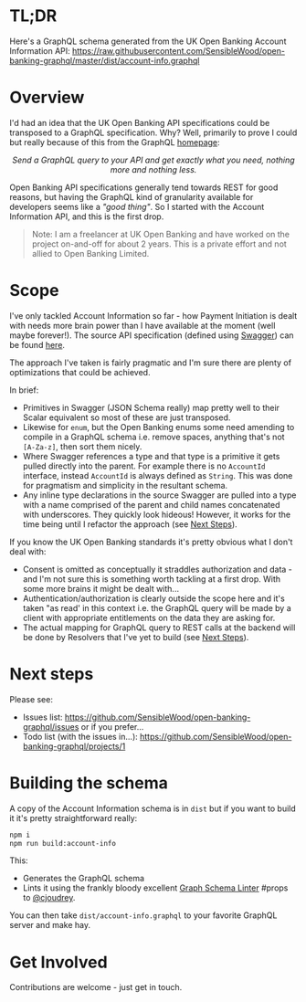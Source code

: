TL;DR
===

Here's a GraphQL schema generated from the UK Open Banking Account Information API: https://raw.githubusercontent.com/SensibleWood/open-banking-graphql/master/dist/account-info.graphql

Overview
===

I'd had an idea that the UK Open Banking API specifications could be transposed to a GraphQL specification. Why? Well, primarily to prove I could but really because of this from the GraphQL [homepage](https://graphql.org/):

<p align="center"><i>Send a GraphQL query to your API and get exactly what you need, nothing more and nothing less.</i></p>

Open Banking API specifications generally tend towards REST for good reasons, but having the GraphQL kind of granularity available for developers seems like a *"good thing"*. So I started with the Account Information API, and this is the first drop.

> Note: I am a freelancer at UK Open Banking and have worked on the project on-and-off for about 2 years. This is a private effort and not allied to Open Banking Limited.

Scope
===

I've only tackled Account Information so far - how Payment Initiation is dealt with needs more brain power than I have available at the moment (well maybe forever!). The source API specification (defined using [Swagger](https://github.com/OAI/OpenAPI-Specification/blob/master/versions/2.0.md)) can be found [here](https://github.com/OpenBankingUK/read-write-api-specs/blob/v3.1.0/dist/account-info-swagger.json).

The approach I've taken is fairly pragmatic and I'm sure there are plenty of optimizations that could be achieved.

In brief:

* Primitives in Swagger (JSON Schema really) map pretty well to their Scalar equivalent so most of these are just transposed.
* Likewise for `enum`, but the Open Banking enums some need amending to compile in a GraphQL schema i.e. remove spaces, anything that's not `[A-Za-z]`, then sort them nicely.
* Where Swagger references a type and that type is a primitive it gets pulled directly into the parent. For example there is no `AccountId` interface, instead `AccountId` is always defined as `String`. This was done for pragmatism and simplicity in the resultant schema. 
* Any inline type declarations in the source Swagger are pulled into a type with a name comprised of the parent and child names concatenated with underscores. They quickly look hideous! However, it works for the time being until I refactor the approach (see [Next Steps](#Next-Steps)).

If you know the UK Open Banking standards it's pretty obvious what I don't deal with:

* Consent is omitted as conceptually it straddles authorization and data - and I'm not sure this is something worth tackling at a first drop. With some more brains it might be dealt with...
* Authentication/authorization is clearly outside the scope here and it's taken "as read' in this context i.e. the GraphQL query will be made by a client with appropriate entitlements on the data they are asking for.
* The actual mapping for GraphQL query to REST calls at the backend will be done by Resolvers that I've yet to build (see [Next Steps](#Next-Steps)).

Next steps
===

Please see:

* Issues list: https://github.com/SensibleWood/open-banking-graphql/issues or if you prefer...
* Todo list (with the issues in...): https://github.com/SensibleWood/open-banking-graphql/projects/1

Building the schema
===

A copy of the Account Information schema is in `dist` but if you want to build it it's pretty straightforward really:

```bash
npm i
npm run build:account-info
```

This:

- Generates the GraphQL schema
- Lints it using the frankly bloody excellent [Graph Schema Linter](https://github.com/cjoudrey/graphql-schema-linter) #props to [@cjoudrey](https://github.com/cjoudrey).

You can then take `dist/account-info.graphql` to your favorite GraphQL server and make hay.

Get Involved
===

Contributions are welcome - just get in touch.
